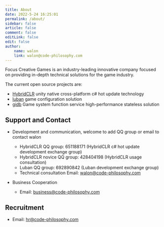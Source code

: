 ```yaml
---
title: About
date: 2022-5-24 16:25:01
permalink: /about/
sidebar: false
article: false
comment: false
editLink: false
edit: false
author:
    name: walon
    link: walon@code-philosophy.com
---
```


Focus Creative Games is an industry-leading innovative company focused on providing in-depth technical solutions for the game industry.

The current open source projects are:

- [HybridCLR](https://github.com/focus-creative-games/hybridclr) unity native cross-platform c# hot update technology
- [luban](https://github.com/focus-creative-games/luban) game configuration solution
- [gidb](https://github.com/focus-creative-games/gidb) Game system function service high-performance stateless solution

## Support and Contact

* Development and communication, welcome to add QQ group or email to contact walon
   * HybridCLR QQ group: 651188171 (HybridCLR c# hot update development exchange group)
   * HybridCLR novice QQ group: 428404198 (HybridCLR usage consultation)
   * Luban QQ group: 692890842 (Luban development exchange group)
   * Technical consultation Email: walon@code-philosophy.com

* Business Cooperation
   * Email: business@code-philosophy.com

## Recruitment

* Email: hr@code-philosophy.com